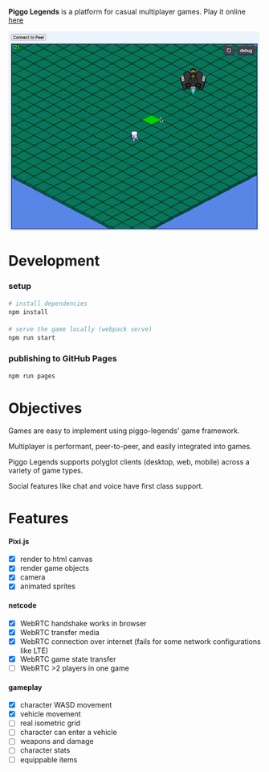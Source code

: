 __Piggo Legends__ is a platform for casual multiplayer games. Play it online [here](https://alexanderclarktx.github.io/piggo-legends/)

<kbd>
<img src="screenshots/5.gif" style="width:500px">
</kbd>

# Development

### setup

```bash
# install dependencies
npm install

# serve the game locally (webpack serve)
npm run start
```

### publishing to GitHub Pages
```bash
npm run pages
```

# Objectives

Games are easy to implement using piggo-legends' game framework.

Multiplayer is performant, peer-to-peer, and easily integrated into games. 

Piggo Legends supports polyglot clients (desktop, web, mobile) across a variety of game types.

Social features like chat and voice have first class support.

# Features

#### Pixi.js
- [x] render to html canvas
- [x] render game objects
- [x] camera
- [x] animated sprites

#### netcode
- [x] WebRTC handshake works in browser
- [x] WebRTC transfer media
- [x] WebRTC connection over internet (fails for some network configurations like LTE)
- [x] WebRTC game state transfer
- [ ] WebRTC >2 players in one game

#### gameplay
- [x] character WASD movement
- [x] vehicle movement
- [ ] real isometric grid
- [ ] character can enter a vehicle
- [ ] weapons and damage
- [ ] character stats
- [ ] equippable items
